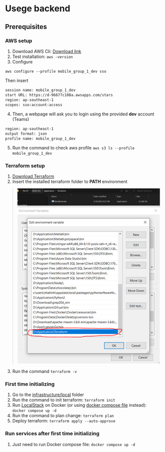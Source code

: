 # Usege backend

## Prerequisites

### AWS setup
1. Download AWS Cli: [Download link](https://awscli.amazonaws.com/AWSCLIV2.msi)
2. Test installation:
   `aws -version`
3. Configure
```
aws configure --profile mobile_group_1_dev sso
```
Then insert
```
session name: mobile_group_1_dev
start URL: https://d-96677c108a.awsapps.com/stars
region: ap-southeast-1
scopes: sso:account:access
```
4. Then, a webpage will ask you to login using the provided **dev** account (Teams)
```
region: ap-southeast-1
output format: json
profile name: mobile_group_1_dev
```
5. Run the command to check aws profile `aws s3 ls --profile mobile_group_1_dev`

### Terraform setup
1. [Download Terraform](https://developer.hashicorp.com/terraform/downloads?product_intent=terraform)
2. Insert the installed terraform folder to **PATH** environment
> ![img.png](gitRes/install_terraform_0.png)
> ![img.png](gitRes/install_terraform_1.png)
3. Run the command `terraform -v`

### First time initializing
1. Go to the [infrastructure/local](src/infrastructure/local) folder
2. Run the command to init terraform: `terraform init`
3. Run [LocalStack](https://localstack.cloud/) on Docker (or using [docker compose file](src/docker-compose.yml) instead): `docker compose up -d`
4. Run the command to plan change: `terraform plan`
5. Deploy terraform: `terraform apply --auto-approve`

### Run services after first time initializing
1. Just need to run Docker compose file: `docker compose up -d`
